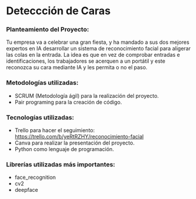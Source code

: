 # Deteccción de Caras
### Planteamiento del Proyecto:
Tu empresa va a celebrar una gran fiesta, y ha mandado a sus dos mejores expertos en IA desarrollar un sistema de reconocimiento facial para aligerar las colas en la entrada. La idea es que en vez de comprobar entradas e identificaciones, los trabajadores se acerquen a un portátil y este reconozca su cara mediante IA y les permita o no el paso.
### Metodologías utilizadas:
- SCRUM (Metodología ágil) para la realización del proyecto.
- Pair programing para la creación de código.
### Tecnologías utilizadas:
- Trello para hacer el seguimiento: https://trello.com/b/yeRtRZHY/reconocimiento-facial
- Canva para realizar la presentación del proyecto.
- Python como lenguaje de programación.
### Librerías utilizadas más importantes:
- face_recognition
- cv2
- deepface
